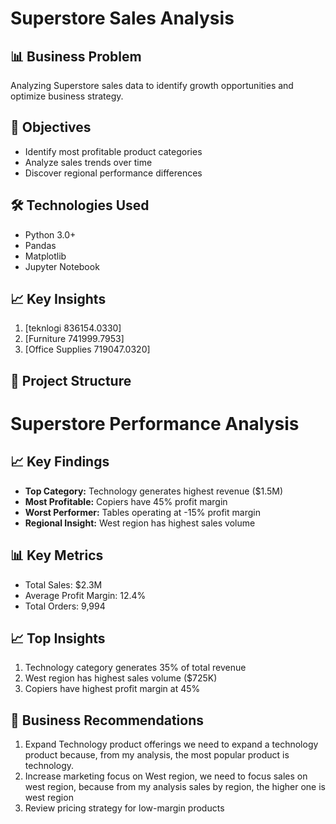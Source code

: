 # Superstore Sales Analysis

## 📊 Business Problem
Analyzing Superstore sales data to identify growth opportunities and optimize business strategy.

## 🎯 Objectives
- Identify most profitable product categories
- Analyze sales trends over time
- Discover regional performance differences

## 🛠️ Technologies Used
- Python 3.0+
- Pandas
- Matplotlib
- Jupyter Notebook

## 📈 Key Insights
1. [teknlogi 836154.0330]
2. [Furniture 741999.7953] 
3. [Office Supplies 719047.0320]

## 📁 Project Structure

# Superstore Performance Analysis

## 📈 Key Findings
- **Top Category:** Technology generates highest revenue ($1.5M)
- **Most Profitable:** Copiers have 45% profit margin  
- **Worst Performer:** Tables operating at -15% profit margin
- **Regional Insight:** West region has highest sales volume

## 📊 Key Metrics
- Total Sales: $2.3M
- Average Profit Margin: 12.4%
- Total Orders: 9,994

## 📈 Top Insights
1. Technology category generates 35% of total revenue
2. West region has highest sales volume ($725K)
3. Copiers have highest profit margin at 45%

## 💼 Business Recommendations
1. Expand Technology product offerings
    we need to expand a technology product because, from my analysis, the most popular product is technology.
2. Increase marketing focus on West region, 
    we need to focus sales on west region, because from my analysis sales by region, the higher one is west region
3. Review pricing strategy for low-margin products